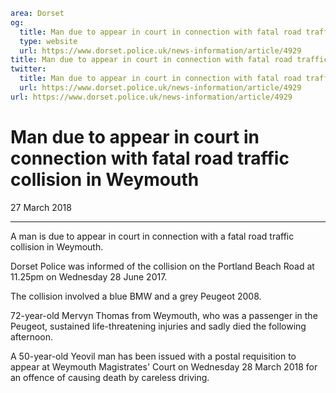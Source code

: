 ```yaml
area: Dorset
og:
  title: Man due to appear in court in connection with fatal road traffic collision in Weymouth
  type: website
  url: https://www.dorset.police.uk/news-information/article/4929
title: Man due to appear in court in connection with fatal road traffic collision in Weymouth |
twitter:
  title: Man due to appear in court in connection with fatal road traffic collision in Weymouth
  url: https://www.dorset.police.uk/news-information/article/4929
url: https://www.dorset.police.uk/news-information/article/4929
```

# Man due to appear in court in connection with fatal road traffic collision in Weymouth

27 March 2018

* * *

A man is due to appear in court in connection with a fatal road traffic collision in Weymouth.

Dorset Police was informed of the collision on the Portland Beach Road at 11.25pm on Wednesday 28 June 2017.

The collision involved a blue BMW and a grey Peugeot 2008.

72-year-old Mervyn Thomas from Weymouth, who was a passenger in the Peugeot, sustained life-threatening injuries and sadly died the following afternoon.

A 50-year-old Yeovil man has been issued with a postal requisition to appear at Weymouth Magistrates' Court on Wednesday 28 March 2018 for an offence of causing death by careless driving.
